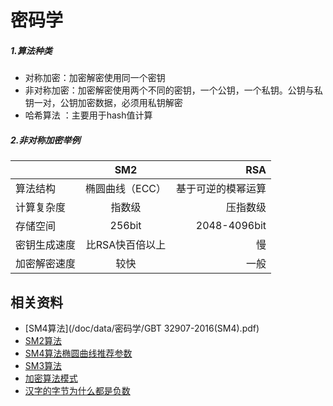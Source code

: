 # 密码学

##### 1.算法种类
+ 对称加密：加密解密使用同一个密钥
+ 非对称加密：加密解密使用两个不同的密钥，一个公钥，一个私钥。公钥与私钥一对，公钥加密数据，必须用私钥解密
+ 哈希算法 ：主要用于hash值计算


##### 2.非对称加密举例
|    |SM2  |RSA |
|:---|:---:|---:|
|算法结构    |椭圆曲线（ECC）|基于可逆的模幂运算|
|计算复杂度  |指数级        |压指数级 |
|存储空间    |256bit       |2048-4096bit |
|密钥生成速度 |比RSA快百倍以上|慢|
|加密解密速度 |较快          |一般 |



## 相关资料
- [SM4算法](/doc/data/密码学/GBT 32907-2016(SM4).pdf)
- [SM2算法](/doc/data/密码学/SM2公钥密码加密.pdf)
- [SM4算法椭圆曲线推荐参数](/doc/data/密码学/SM2椭圆曲线推荐参数.pdf)
- [SM3算法](/doc/data/密码学/SM3密码杂凑算法.pdf)
- [加密算法模式](https://blog.csdn.net/bandaoyu/article/details/105552003)
- [汉字的字节为什么都是负数](https://www.cnblogs.com/zwh0910/p/15994315.html)